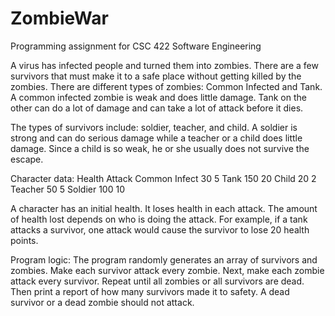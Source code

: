 # ZombieWar
Programming assignment for CSC 422 Software Engineering

A virus has infected people and turned them into zombies. There are a few survivors that must make it to a safe place without getting killed by the zombies. There are different types of zombies: Common Infected and Tank. A common infected zombie is weak and does little damage. Tank on the other can do a lot of damage and can take a lot of attack before it dies.

The types of survivors include: soldier, teacher, and child. A soldier is strong and can do serious damage while a teacher or a child does little damage. Since a child is so weak, he or she usually does not survive the escape.

Character data: 
Health Attack 
Common Infect 30 5 
Tank 150 20 
Child 20 2 
Teacher 50 5 
Soldier 100 10

A character has an initial health. It loses health in each attack. The amount of health lost depends on who is doing the attack. For example, if a tank attacks a survivor, one attack would cause the survivor to lose 20 health points.

Program logic: The program randomly generates an array of survivors and zombies. Make each survivor attack every zombie. Next, make each zombie attack every survivor. Repeat until all zombies or all survivors are dead. Then print a report of how many survivors made it to safety. A dead survivor or a dead zombie should not attack.
